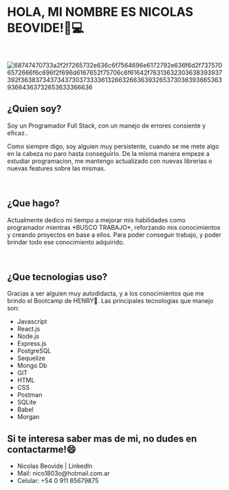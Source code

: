 ### <h1> HOLA, MI NOMBRE ES NICOLAS BEOVIDE!👾💻</h1>
<br/>

![68747470733a2f2f7265732e636c6f7564696e6172792e636f6d2f7375706572666f6c696f2f696d6167652f75706c6f61642f76313632303638393937392f363837343734373037333361326632663639326537303639366536393664363732653633366636](https://user-images.githubusercontent.com/104478980/219165521-b78d26d5-bd86-4014-a2d2-54d89e1f9121.gif)

<h2>¿Quien soy?</h2>
<p>Soy un Programador Full Stack, con un manejo de errores consiente y eficaz..

Como siempre digo, soy alguien muy persistente, cuando se me mete algo en la cabeza no paro hasta conseguirlo. De la misma manera empeze a estudiar programacion, me mantengo actualizado con nuevas librerias o nuevas features sobre las mismas.</p>
<br/>
<h2>¿Que hago?</h2>
<p>Actualmente dedico mi tiempo a mejorar mis habilidades como programador mientras *BUSCO TRABAJO*, reforzando mis conocimientos y creando proyectos en base a ellos. 
Para poder conseguir trabajo, y poder brindar todo ese conocimiento adquirido.</p>
<br/>

<h2>¿Que tecnologias uso?</h2>
<p>Gracias a ser alguien muy autodidacta, y a los conocimientos que me brindo el Bootcamp de HENRY🚀. Las principales tecnologias que manejo son:
  <ul>
    <li>Javascript</li>
    <li>React.js</li>
    <li>Node.js</li>
    <li>Express.js</li>
    <li>PostgreSQL</li>
    <li>Sequelize</li>
    <li>Mongo Db</li>
    <li>GIT</li>
    <li>HTML</li>
    <li>CSS</li>
    <li>Postman</li>
    <li>SQLite</li>
    <li>Babel</li>
    <li>Morgan</li>
  </ul>
</p>

<h2>Si te interesa saber mas de mi, no dudes en contactarme!😄</h2>
  <ul>
    <li>Nicolas Beovide | LinkedIn </li>
    <li>Mail: nico1803o@hotmail.com.ar </li>
    <li>Celular: +54 0 911 65679875 </li>

  </ul>


<!--
**nico1803/nico1803** is a ✨ _special_ ✨ repository because its `README.md` (this file) appears on your GitHub profile.

Here are some ideas to get you started:

- 🔭 I’m currently working on ...
- 🌱 I’m currently learning ...
- 👯 I’m looking to collaborate on ...
- 🤔 I’m looking for help with ...
- 💬 Ask me about ...
- 📫 How to reach me: ...
- 😄 Pronouns: ...
- ⚡ Fun fact: ...
-->

